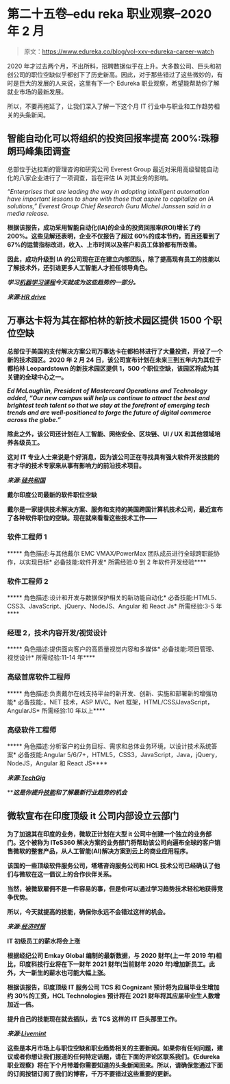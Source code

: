 # 第二十五卷–edu reka 职业观察–2020 年 2 月

> 原文：<https://www.edureka.co/blog/vol-xxv-edureka-career-watch>

2020 年才过去两个月，不出所料，招聘数据似乎在上升。大多数公司、巨头和初创公司的职位空缺似乎都创下了历史新高。因此，对于那些错过了这些微妙的，有时是巨大的发展的人来说，这里有下一个 Edureka 职业观察，希望能帮助你了解就业市场的最新发展。

所以，不要再拖延了，让我们深入了解一下这个月 IT 行业中与职业和工作趋势相关的头条新闻。

## **智能自动化可以将组织的投资回报率提高 200%:珠穆朗玛峰集团调查**

总部位于达拉斯的管理咨询和研究公司 Everest Group 最近对采用高级智能自动化的八家企业进行了一项调查，旨在评估 IA 对其业务的影响。

*“Enterprises that are leading the way in adopting intelligent automation have important lessons to share with those that aspire to capitalize on IA solutions,” Everest Group Chief Research Guru Michel Janssen said in a media release.*

**根据该报告，成功采用智能自动化(IA)的企业的投资回报率(ROI)增长了约 200%。这些见解还表明，企业不仅报告了超过 60%的成本节约，而且还看到了 67%的运营指标改进，收入、上市时间以及客户和员工体验都有所改善。**

**因此，成功升级到 IA 的公司现在正在建立内部团队，除了提高现有员工的技能以了解技术外，还引进更多人工智能人才担任领导角色。**

***学习[机器学习课程](https://www.edureka.co/masters-program/machine-learning-engineer-training)今天就成为这些趋势的一部分。***

*****来源:[HR drive](https://www.hrdive.com/news/intelligent-automation-can-deliver-200-roi-and-may-not-decrease-headcoun/572515/)*****

## ****万事达卡将为其在都柏林的新技术园区提供 1500 个职位空缺****

**总部位于美国的支付解决方案公司万事达卡在都柏林进行了大量投资，开设了一个新的技术园区。2020 年 2 月 24 日，该公司宣布计划在未来三到五年内为其位于都柏林 Leopardstown 的新技术园区提供 1，500 个职位空缺，该园区将成为其关键的全球中心之一。**

***Ed McLaughlin, President of Mastercard Operations and Technology added, “Our new campus will help us continue to attract the best and brightest tech talent so that we stay at the forefront of emerging tech trends and are well-positioned to forge the future of digital commerce across the globe.”***

****除此之外，该公司还计划在人工智能、网络安全、区块链、UI / UX 和其他领域培养各级员工。****

****这对 IT 专业人士来说是个好消息，因为该公司正在寻找具有强大软件开发技能的有才华的技术专家来从事有影响力的前沿技术项目。****

*******来源:[硅共和国](https://www.siliconrepublic.com/jobs/mastercard-jobs-dublin-leopardstown-campus)*******

******戴尔印度公司最新的软件职位空缺******

****戴尔是一家提供技术解决方案、服务和支持的美国跨国计算机技术公司，最近宣布了各种软件职位的空缺。现在就来看看这些技术工作——****

### ******软件工程师 1******

*****   角色描述:与其他戴尔 EMC VMAX/PowerMax 团队成员进行全球跨职能协作，以实现目标*   必备技能:软件开发*   所需经验:0 到 2 年软件开发经验****

### ******软件工程师 2******

*****   角色描述:设计和开发与数据保护相关的新功能自动化*   必备技能:HTML5、CSS3、JavaScript、jQuery、NodeJS、Angular 和 React Js*   所需经验:3-5 年****

### ******经理 2，技术内容开发/视觉设计******

*****   角色描述:提供面向客户的高质量视觉内容和多媒体*   必备技能:项目管理、视觉设计*   所需经验:11-14 年****

### ******高级首席软件工程师******

*****   角色描述:负责戴尔在线支持平台的新开发、创新、实施和部署新的增强功能*   必备技能:。NET 技术，ASP MVC。Net 框架，HTML/CSS/JavaScript，AngularJS*   所需经验:10 年以上****

### ******高级软件工程师******

*****   角色描述:分析客户的业务目标、需求和总体业务环境，以设计技术系统答案*   必备技能:Angular 5/6/7+，HTML5，CSS3，JavaScript，Java，jQuery，NodeJS，Angular 和 React JS****

*******来源:[TechGig](https://content.techgig.com/software-jobs-multiple-vacancies-at-dell-india/articleshow/74279996.cms)*******

*****这是你提升[技能](https://www.edureka.co/programming-and-frameworks-certification-courses)和了解最新行业趋势*的机会****

## ******微软宣布在印度顶级 it 公司内部设立云部门******

****为了加速其在印度的业务，微软正计划在大型 it 公司中创建一个独立的业务部门。这个被称为 ITeS360 解决方案的业务部门将帮助该公司向遍布全球的客户销售微软的整套产品，从人工智能(AI)解决方案到云上的商业应用程序。****

****该国的一些顶级软件服务公司，塔塔咨询服务公司和 HCL 技术公司已经确认了他们与微软在这一倡议上的合作伙伴关系。****

****当然，被微软雇佣不是一件容易的事，但是你可以通过学习趋势技术轻松地获得竞争优势。****

****所以，今天就提高的技能，确保你永远不会错过这样的机会。****

*******来源:[经济时报](https://economictimes.indiatimes.com/tech/software/india-on-its-mind-ms-to-house-a-cloud-unit-within-big-it-cos/articleshow/74126961.cms)*******

******IT 初级员工的薪水将会上涨******

****根据经纪公司 Emkay Global 编制的最新数据，与 2020 财年(上一年 2019 年)相比，印度科技行业将在下一财年 2021 财年(当前财年 2020 年)增加新员工。此外，大一新生的薪水也可能大幅上涨。****

****根据该报告，印度顶级 IT 服务公司 TCS 和 Cognizant 预计将为应届毕业生增加约 30%的工资，HCL Technologies 预计将在 2021 财年将其应届毕业生人数增加近一倍。****

****提升自己的技能现在就去插队，去 TCS 这样的 IT 巨头那里工作。****

*******来源:[Livemint](https://www.livemint.com/education/news/entry-level-it-salaries-soar-as-firms-step-up-hiring-of-fresh-graduates-11581264851490.html)*******

****这些是本月市场上与职位空缺和职业趋势相关的主要新闻。如果你有任何问题，建议或者你想让我们报道的任何特定话题，请在下面的评论区联系我们。《Edureka 职业观察》将在下个月带着你需要知道的头条新闻回来。所以，请确保您通过下面的订阅按钮订阅了我们的博客，千万不要错过这些重要的更新。****